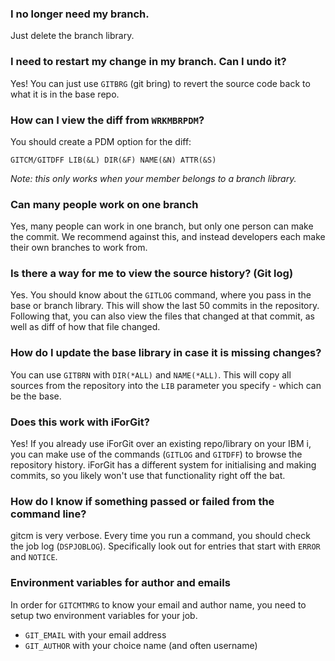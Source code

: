 ### I no longer need my branch.

Just delete the branch library.

### I need to restart my change in my branch. Can I undo it?

Yes! You can just use `GITBRG` (git bring) to revert the source code back to what it is in the base repo.

### How can I view the diff from `WRKMBRPDM`?

You should create a PDM option for the diff: 

```
GITCM/GITDFF LIB(&L) DIR(&F) NAME(&N) ATTR(&S)
```

_Note: this only works when your member belongs to a branch library._

### Can many people work on one branch

Yes, many people can work in one branch, but only one person can make the commit. We recommend against this, and instead developers each make their own branches to work from.

### Is there a way for me to view the source history? (Git log)

Yes. You should know about the `GITLOG` command, where you pass in the base or branch library. This will show the last 50 commits in the repository. Following that, you can also view the files that changed at that commit, as well as diff of how that file changed.

### How do I update the base library in case it is missing changes?

You can use `GITBRN` with `DIR(*ALL)` and `NAME(*ALL)`. This will copy all sources from the repository into the `LIB` parameter you specify - which can be the base.

### Does this work with iForGit?

Yes! If you already use iForGit over an existing repo/library on your IBM i, you can make use of the commands (`GITLOG` and `GITDFF`) to browse the repository history. iForGit has a different system for initialising and making commits, so you likely won't use that functionality right off the bat.

### How do I know if something passed or failed from the command line?

gitcm is very verbose. Every time you run a command, you should check the job log (`DSPJOBLOG`). Specifically look out for entries that start with `ERROR` and `NOTICE`.

### Environment variables for author and emails

In order for `GITCMTMRG` to know your email and author name, you need to setup two environment variables for your job.

* `GIT_EMAIL` with your email address
* `GIT_AUTHOR` with your choice name (and often username)
